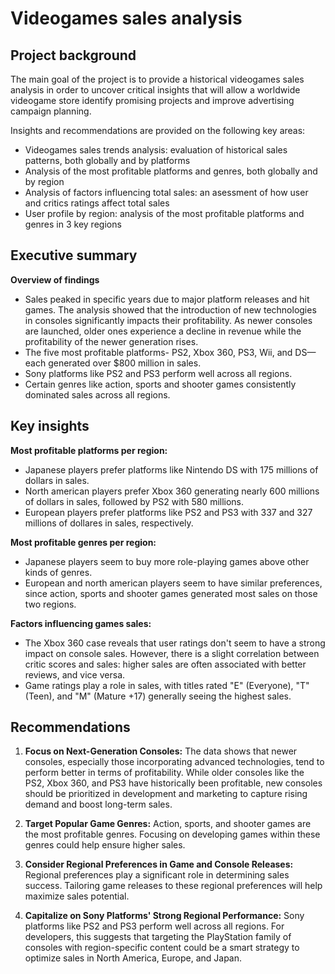 # Videogames sales analysis
## Project background

The main goal of the project is to provide a historical videogames sales analysis in order to uncover critical insights that will allow a worldwide videogame store identify promising projects and improve advertising campaign planning.

Insights and recommendations are provided on the following key areas:
- Videogames sales trends analysis: evaluation of historical sales patterns, both globally and by platforms
- Analysis of the most profitable platforms and genres, both globally and by region
- Analysis of factors influencing total sales: an asessment of how user and critics ratings affect total sales
- User profile by region: analysis of the most profitable platforms and genres in 3 key regions

## Executive summary
**Overview of findings**
- Sales peaked in specific years due to major platform releases and hit games. The analysis showed that the introduction of new technologies in consoles significantly impacts their profitability. As newer consoles are launched, older ones experience a decline in revenue while the profitability of the newer generation rises.
- The five most profitable platforms- PS2, Xbox 360, PS3, Wii, and DS—each generated over $800 million in sales.
- Sony platforms like PS2 and PS3 perform well across all regions.
- Certain genres like action, sports and shooter games consistently dominated sales across all regions.

## Key insights
**Most profitable platforms per region:**
- Japanese players prefer platforms like Nintendo DS with 175 millions of dollars in sales.
- North american players prefer Xbox 360 generating nearly 600 millions of dollars in sales, followed by PS2 with 580 millions.
- European players prefer platforms like PS2 and PS3 with 337 and 327 millions of dollares in sales, respectively.

**Most profitable genres per region:**
- Japanese players seem to buy more role-playing games above other kinds of genres.
- European and north american players seem to have similar preferences, since action, sports and shooter games generated most sales on those two regions.

**Factors influencing games sales:**
- The Xbox 360 case reveals that user ratings don't seem to have a strong impact on console sales. However, there is a slight correlation between critic scores and sales: higher sales are often associated with better reviews, and vice versa.
- Game ratings play a role in sales, with titles rated "E" (Everyone), "T" (Teen), and "M" (Mature +17) generally seeing the highest sales.

## Recommendations
1. **Focus on Next-Generation Consoles:** The data shows that newer consoles, especially those incorporating advanced technologies, tend to perform better in terms of profitability. While older consoles like the PS2, Xbox 360, and PS3 have historically been profitable, new consoles should be prioritized in development and marketing to capture rising demand and boost long-term sales.

2. **Target Popular Game Genres:** Action, sports, and shooter games are the most profitable genres. Focusing on developing games within these genres could help ensure higher sales.
   
3. **Consider Regional Preferences in Game and Console Releases:** Regional preferences play a significant role in determining sales success. Tailoring game releases to these regional preferences will help maximize sales potential.
  
4. **Capitalize on Sony Platforms' Strong Regional Performance:** Sony platforms like PS2 and PS3 perform well across all regions. For developers, this suggests that targeting the PlayStation family of consoles with region-specific content could be a smart strategy to optimize sales in North America, Europe, and Japan.
